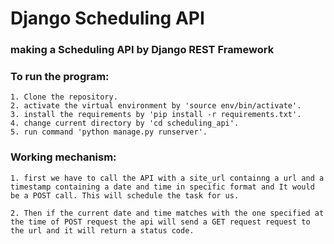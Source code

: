 # Django Scheduling API

### making a Scheduling API by Django REST Framework

### To run the program:
    1. Clone the repository.
    2. activate the virtual environment by 'source env/bin/activate'.
    3. install the requirements by 'pip install -r requirements.txt'.
    4. change current directory by 'cd scheduling_api'.
    5. run command 'python manage.py runserver'.

### Working mechanism:
    1. first we have to call the API with a site_url containng a url and a timestamp containing a date and time in specific format and It would be a POST call. This will schedule the task for us.

    2. Then if the current date and time matches with the one specified at the time of POST request the api will send a GET request request to the url and it will return a status code.

